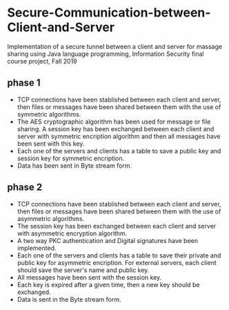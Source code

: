 # Secure-Communication-between-Client-and-Server
Implementation of a secure tunnel between a client and server for massage sharing using Java language programming, Information Security final course project, Fall 2019 <br/>
## phase 1
- TCP connections have been stablished between each client and server, then files or messages have been shared between them with the use of symmetric algorithms.
- The AES cryptographic algorithm has been used for message or file sharing. A session key has been exchanged between each client and server with symmetric encription algorithm and then all messages have been sent with this key.
-  Each one of the servers and clients has a table to save a public key and session key for symmetric encription.
-  Data has been sent in Byte stream form.
## phase 2
- TCP connections have been stablished between each client and server, then files or messages have been shared between them with the use of asymmetric algorithms.
- The session key has been exchanged between each client and server with asymmetric encryption algorithm. 
- A two way PKC authentication and Digital signatures have been implemented.
- Each one of the servers and clients has a table to save their private and public key for asymmetric encription. For external servers, each client should save the server's name and public key. 
- All messages have been sent with the session key.
- Each key is expired after a given time, then a new key should be exchanged. 
- Data is sent in the Byte stream form.
